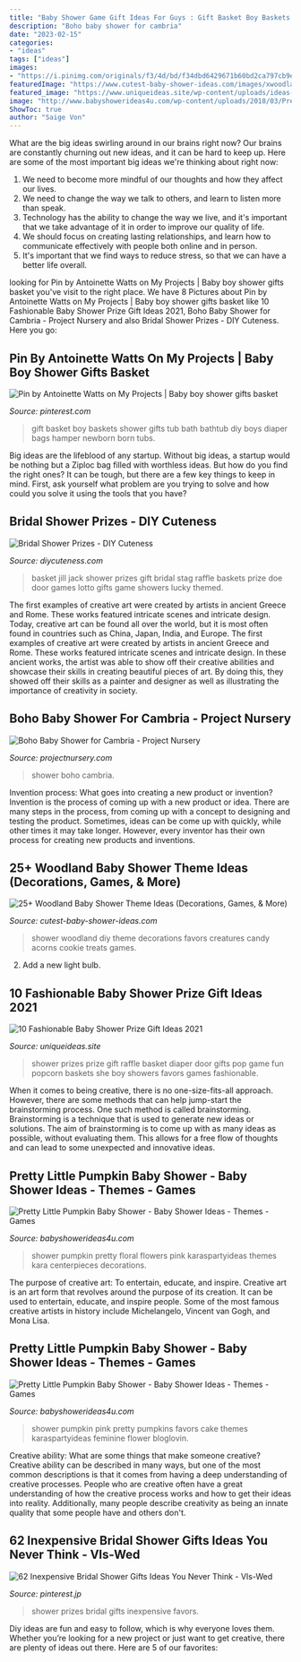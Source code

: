 ```yaml
---
title: "Baby Shower Game Gift Ideas For Guys : Gift Basket Boy Baskets Shower Gifts Tub Bath Bathtub Diy Boys Diaper Bags Hamper Newborn Born Tubs"
description: "Boho baby shower for cambria"
date: "2023-02-15"
categories:
- "ideas"
tags: ["ideas"]
images:
- "https://i.pinimg.com/originals/f3/4d/bd/f34dbd6429671b60bd2ca797cb9e0985.jpg"
featuredImage: "https://www.cutest-baby-shower-ideas.com/images/xwoodlandbabyshowerdecor4.png.pagespeed.ic.tZ7F_YuMly.jpg"
featured_image: "https://www.uniqueideas.site/wp-content/uploads/ideas-adorable-wedding-shower-prizes-morgiabridal-inside-dimensions.jpg"
image: "http://www.babyshowerideas4u.com/wp-content/uploads/2018/03/Pretty-Little-Pumpkin-Baby-Shower-Mini-Pumpkins.jpg"
ShowToc: true
author: "Saige Von"
---
```



What are the big ideas swirling around in our brains right now?
Our brains are constantly churning out new ideas, and it can be hard to keep up. Here are some of the most important big ideas we're thinking about right now: 
1. We need to become more mindful of our thoughts and how they affect our lives. 
2. We need to change the way we talk to others, and learn to listen more than speak. 
3. Technology has the ability to change the way we live, and it's important that we take advantage of it in order to improve our quality of life. 
4. We should focus on creating lasting relationships, and learn how to communicate effectively with people both online and in person. 
5. It's important that we find ways to reduce stress, so that we can have a better life overall.

	

		
looking for Pin by Antoinette Watts on My Projects | Baby boy shower gifts basket you've visit to the right place. We have 8 Pictures about Pin by Antoinette Watts on My Projects | Baby boy shower gifts basket like 10 Fashionable Baby Shower Prize Gift Ideas 2021, Boho Baby Shower for Cambria - Project Nursery and also Bridal Shower Prizes - DIY Cuteness. Here you go:
		
    
## Pin By Antoinette Watts On My Projects | Baby Boy Shower Gifts Basket

<img loading=lazy src="https://i.pinimg.com/originals/f3/4d/bd/f34dbd6429671b60bd2ca797cb9e0985.jpg" onerror="this.onerror=null;this.src='https://tse1.mm.bing.net/th?id=OIP.H6PZrfJt0xGM3TuKA912WgHaJ4&amp;pid=15.1';" alt="Pin by Antoinette Watts on My Projects | Baby boy shower gifts basket">

_Source: pinterest.com_

>gift basket boy baskets shower gifts tub bath bathtub diy boys diaper bags hamper newborn born tubs. 

	

Big ideas are the lifeblood of any startup. Without big ideas, a startup would be nothing but a Ziploc bag filled with worthless ideas. But how do you find the right ones? It can be tough, but there are a few key things to keep in mind. First, ask yourself what problem are you trying to solve and how could you solve it using the tools that you have?

    
## Bridal Shower Prizes - DIY Cuteness

<img loading=lazy src="https://diycuteness.com/wp-content/uploads/2020/01/Bridal-Shower-Prizes-9.jpg" onerror="this.onerror=null;this.src='https://tse3.mm.bing.net/th?id=OIP.DxzNl4CqrYSSXXTOWxjWbAHaJ4&amp;pid=15.1';" alt="Bridal Shower Prizes - DIY Cuteness">

_Source: diycuteness.com_

>basket jill jack shower prizes gift bridal stag raffle baskets prize doe door games lotto gifts game showers lucky themed. 

	

The first examples of creative art were created by artists in ancient Greece and Rome. These works featured intricate scenes and intricate design. Today, creative art can be found all over the world, but it is most often found in countries such as China, Japan, India, and Europe.
The first examples of creative art were created by artists in ancient Greece and Rome. These works featured intricate scenes and intricate design. In these ancient works, the artist was able to show off their creative abilities and showcase their skills in creating beautiful pieces of art. By doing this, they showed off their skills as a painter and designer as well as illustrating the importance of creativity in society.

    
## Boho Baby Shower For Cambria - Project Nursery

<img loading=lazy src="https://projectnursery.com/wp-content/uploads/2017/03/16423060_10154824472509333_5317690890675668983_o.jpg" onerror="this.onerror=null;this.src='https://tse4.mm.bing.net/th?id=OIP.ibgsj_bkjW4hqzYzunIBggHaLH&amp;pid=15.1';" alt="Boho Baby Shower for Cambria - Project Nursery">

_Source: projectnursery.com_

>shower boho cambria. 

	

Invention process: What goes into creating a new product or invention?
Invention is the process of coming up with a new product or idea. There are many steps in the process, from coming up with a concept to designing and testing the product. Sometimes, ideas can be come up with quickly, while other times it may take longer. However, every inventor has their own process for creating new products and inventions.

    
## 25+ Woodland Baby Shower Theme Ideas (Decorations, Games, &amp; More)

<img loading=lazy src="https://www.cutest-baby-shower-ideas.com/images/xwoodlandbabyshowerdecor4.png.pagespeed.ic.tZ7F_YuMly.jpg" onerror="this.onerror=null;this.src='https://tse1.mm.bing.net/th?id=OIP._9-s7ROuJmOvie4vu_pTiAHaLH&amp;pid=15.1';" alt="25+ Woodland Baby Shower Theme Ideas (Decorations, Games, &amp; More)">

_Source: cutest-baby-shower-ideas.com_

>shower woodland diy theme decorations favors creatures candy acorns cookie treats games. 

	

2. Add a new light bulb. 

    
## 10 Fashionable Baby Shower Prize Gift Ideas 2021

<img loading=lazy src="https://www.uniqueideas.site/wp-content/uploads/ideas-adorable-wedding-shower-prizes-morgiabridal-inside-dimensions.jpg" onerror="this.onerror=null;this.src='https://tse3.mm.bing.net/th?id=OIP.LkKiQ5mvLcl-MSuE_00alQHaJ4&amp;pid=15.1';" alt="10 Fashionable Baby Shower Prize Gift Ideas 2021">

_Source: uniqueideas.site_

>shower prizes prize gift raffle basket diaper door gifts pop game fun popcorn baskets she boy showers favors games fashionable. 

	

When it comes to being creative, there is no one-size-fits-all approach. However, there are some methods that can help jump-start the brainstorming process. One such method is called brainstorming. Brainstorming is a technique that is used to generate new ideas or solutions. The aim of brainstorming is to come up with as many ideas as possible, without evaluating them. This allows for a free flow of thoughts and can lead to some unexpected and innovative ideas.

    
## Pretty Little Pumpkin Baby Shower - Baby Shower Ideas - Themes - Games

<img loading=lazy src="http://www.babyshowerideas4u.com/wp-content/uploads/2018/03/Pretty-Little-Pumpkin-Baby-Shower-Light-Flowers.jpg" onerror="this.onerror=null;this.src='https://tse2.mm.bing.net/th?id=OIP.sqdlBjYD4nTrI9HDRVq2agHaJ3&amp;pid=15.1';" alt="Pretty Little Pumpkin Baby Shower - Baby Shower Ideas - Themes - Games">

_Source: babyshowerideas4u.com_

>shower pumpkin pretty floral flowers pink karaspartyideas themes kara centerpieces decorations. 

	

The purpose of creative art: To entertain, educate, and inspire.
Creative art is an art form that revolves around the purpose of its creation. It can be used to entertain, educate, and inspire people. Some of the most famous creative artists in history include Michelangelo, Vincent van Gogh, and Mona Lisa.

    
## Pretty Little Pumpkin Baby Shower - Baby Shower Ideas - Themes - Games

<img loading=lazy src="http://www.babyshowerideas4u.com/wp-content/uploads/2018/03/Pretty-Little-Pumpkin-Baby-Shower-Mini-Pumpkins.jpg" onerror="this.onerror=null;this.src='https://tse4.mm.bing.net/th?id=OIP.e-PMDgFD_slLe4NRtMLTSgHaLG&amp;pid=15.1';" alt="Pretty Little Pumpkin Baby Shower - Baby Shower Ideas - Themes - Games">

_Source: babyshowerideas4u.com_

>shower pumpkin pink pretty pumpkins favors cake themes karaspartyideas feminine flower bloglovin. 

	

Creative ability: What are some things that make someone creative?
Creative ability can be described in many ways, but one of the most common descriptions is that it comes from having a deep understanding of creative processes. People who are creative often have a great understanding of how the creative process works and how to get their ideas into reality. Additionally, many people describe creativity as being an innate quality that some people have and others don't.

    
## 62 Inexpensive Bridal Shower Gifts Ideas You Never Think - VIs-Wed

<img loading=lazy src="https://i.pinimg.com/736x/a1/78/31/a1783157de4a319caf68a35332293a28.jpg" onerror="this.onerror=null;this.src='https://tse2.mm.bing.net/th?id=OIP.E1iypfMULMMny7WRBHkE6gHaNJ&amp;pid=15.1';" alt="62 Inexpensive Bridal Shower Gifts Ideas You Never Think - VIs-Wed">

_Source: pinterest.jp_

>shower prizes bridal gifts inexpensive favors. 

	

Diy ideas are fun and easy to follow, which is why everyone loves them. Whether you’re looking for a new project or just want to get creative, there are plenty of ideas out there. Here are 5 of our favorites: 

